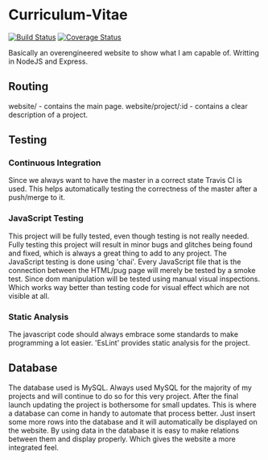 # Curriculum-Vitae
[![Build Status](https://travis-ci.org/ColinGeukes/Curriculum-Vitae.svg?branch=master)](https://travis-ci.org/ColinGeukes/Curriculum-Vitae)
[![Coverage Status](https://coveralls.io/repos/github/ColinGeukes/Curriculum-Vitae/badge.png?branch=master&service=github)](https://coveralls.io/github/ColinGeukes/Curriculum-Vitae?branch=master&service=github)

Basically an overengineered website to show what I am capable of.
Writting in NodeJS and Express.

## Routing
website/ - contains the main page.
website/project/:id - contains a clear description of a project.

## Testing

### Continuous Integration
Since we always want to have the master in a correct state Travis CI is used. This helps automatically testing the correctness of the master after a push/merge to it.

### JavaScript Testing
This project will be fully tested, even though testing is not really needed. Fully testing this project will result in minor bugs and glitches being found and fixed, which is always a great thing to add to any project.
The JavaScript testing is done using 'chai'. Every JavaScript file that is the connection between the HTML/pug page will merely be tested by a smoke test. Since dom manipulation will be tested using manual visual inspections. Which works way better than testing code for visual effect which are not visible at all.

### Static Analysis
The javascript code should always embrace some standards to make programming a lot easier. 'EsLint' provides static analysis for the project.

## Database
The database used is MySQL. Always used MySQL for the majority of my projects and will continue to do so for this very project. After the final launch updating the project is bothersome for small updates. This is where a database can come in handy to automate that process better. Just insert some more rows into the database and it will automatically be displayed on the website. By using data in the database it is easy to make relations between them and display properly. Which gives the website a more integrated feel.

